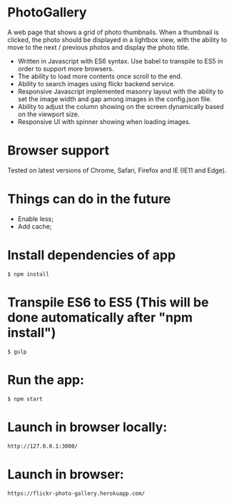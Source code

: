 # PhotoGallery
A web page that shows a grid of photo thumbnails. When a thumbnail is clicked, the photo should be displayed in a lightbox view, with the ability to move to the next / previous photos and display the photo title.

- Written in Javascript with ES6 syntax. Use babel to transpile to ES5 in order to support more browsers. 
- The ability to load more contents once scroll to the end.
- Ability to search images using flickr backend service.
- Responsive Javascript implemented masonry layout with the ability to set the image width and gap among images in the config.json file.
- Ability to adjust the column showing on the screen dynamically based on the viewport size.
- Responsive UI with spinner showing when loading images.

# Browser support
Tested on latest versions of Chrome, Safari, Firefox and IE (IE11 and Edge).

# Things can do in the future
- Enable less;
- Add cache;

# Install dependencies of app
    $ npm install

# Transpile ES6 to ES5 (This will be done automatically after "npm install")
    $ gulp

# Run the app:
    $ npm start

# Launch in browser locally:
    http://127.0.0.1:3000/

# Launch in browser:
    https://flickr-photo-gallery.herokuapp.com/
